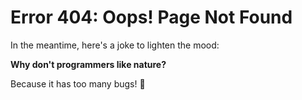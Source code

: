 # Error 404: Oops! Page Not Found

In the meantime, here's a joke to lighten the mood:

**Why don't programmers like nature?**

Because it has too many bugs! 🐛
